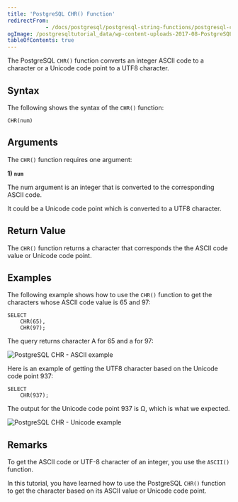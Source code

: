 ```yaml
---
title: 'PostgreSQL CHR() Function'
redirectFrom: 
            - /docs/postgresql/postgresql-string-functions/postgresql-chr/
ogImage: /postgresqltutorial_data/wp-content-uploads-2017-08-PostgreSQL-CHR-ASCII-example.png
tableOfContents: true
---
```



The PostgreSQL `CHR()` function converts an integer ASCII code to a character or a Unicode code point to a UTF8 character.





## Syntax





The following shows the syntax of the `CHR()` function:





```
CHR(num)
```





## Arguments





The `CHR()` function requires one argument:





**1) `num`**





The num argument is an integer that is converted to the corresponding ASCII code.





It could be a Unicode code point which is converted to a UTF8 character.





## Return Value





The `CHR()` function returns a character that corresponds the the ASCII code value or Unicode code point.





## Examples





The following example shows how to use the `CHR()` function to get the characters whose ASCII code value is 65 and 97:





```
SELECT
    CHR(65),
    CHR(97);
```





The query returns character A for 65 and a for 97:





![PostgreSQL CHR - ASCII example](/postgresqltutorial_data/wp-content-uploads-2017-08-PostgreSQL-CHR-ASCII-example.png)





Here is an example of getting the UTF8 character based on the Unicode code point 937:





```
SELECT
    CHR(937);
```





The output for the Unicode code point 937 is Ω, which is what we expected.





![PostgreSQL CHR - Unicode example](/postgresqltutorial_data/wp-content-uploads-2017-08-PostgreSQL-CHR-Unicode-example.png)





## Remarks





To get the ASCII code or UTF-8 character of an integer, you use the `ASCII()` function.





In this tutorial, you have learned how to use the PostgreSQL `CHR()` function to get the character based on its ASCII value or Unicode code point.


